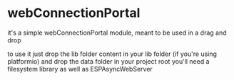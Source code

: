 # webConnectionPortal

it's a simple webConnectionPortal module, meant to be used in a drag and drop

to use it just drop the lib folder content in your lib folder (if you're using platformio) and drop the data folder in your project root
you'll need a filesystem library as well as ESPAsyncWebServer
